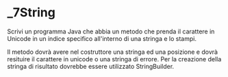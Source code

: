 # _7String
Scrivi un programma Java che abbia un metodo che prenda il carattere in Unicode in un indice specifico all'interno di una stringa e lo stampi.

Il metodo dovrà avere nel costruttore una stringa ed una posizione e dovrà resituire il carattere in unicode o una stringa di errore.
Per la creazione della stringa di risultato dovrebbe essere utilizzato StringBuilder.
